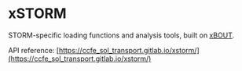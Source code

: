 # xSTORM

STORM-specific loading functions and analysis tools, built on [xBOUT](https://github.com/boutproject/xBOUT).

API reference: [https://ccfe_sol_transport.gitlab.io/xstorm/](https://ccfe_sol_transport.gitlab.io/xstorm/)
